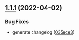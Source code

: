 ## [1.1.1](https://github.com/ai86109/check-deadline/compare/v1.1.0...v1.1.1) (2022-04-02)


### Bug Fixes

* generate changelog ([035ece3](https://github.com/ai86109/check-deadline/commit/035ece3247df143f659a43d8af944d1cd41cb2ca))
